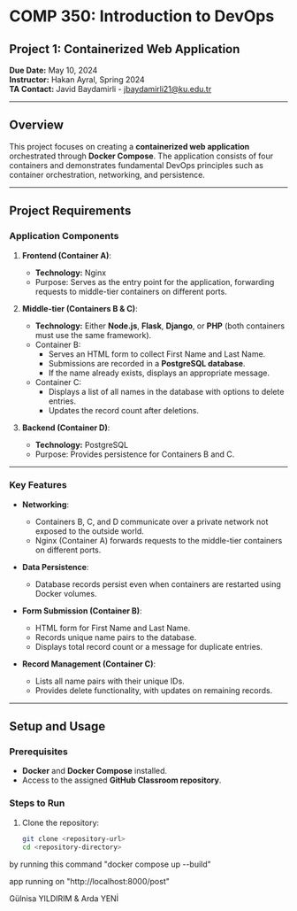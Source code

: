 # COMP 350: Introduction to DevOps  
## Project 1: Containerized Web Application

**Due Date:** May 10, 2024  
**Instructor:** Hakan Ayral, Spring 2024  
**TA Contact:** Javid Baydamirli - [jbaydamirli21@ku.edu.tr](mailto:jbaydamirli21@ku.edu.tr)  

---

## Overview

This project focuses on creating a **containerized web application** orchestrated through **Docker Compose**. The application consists of four containers and demonstrates fundamental DevOps principles such as container orchestration, networking, and persistence.

---

## Project Requirements

### Application Components

1. **Frontend (Container A)**:
   - **Technology:** Nginx
   - Purpose: Serves as the entry point for the application, forwarding requests to middle-tier containers on different ports.

2. **Middle-tier (Containers B & C)**:
   - **Technology:** Either **Node.js**, **Flask**, **Django**, or **PHP** (both containers must use the same framework).
   - Container B:
     - Serves an HTML form to collect First Name and Last Name.
     - Submissions are recorded in a **PostgreSQL database**.
     - If the name already exists, displays an appropriate message.
   - Container C:
     - Displays a list of all names in the database with options to delete entries.
     - Updates the record count after deletions.

3. **Backend (Container D)**:
   - **Technology:** PostgreSQL
   - Purpose: Provides persistence for Containers B and C.

---

### Key Features

- **Networking**:
  - Containers B, C, and D communicate over a private network not exposed to the outside world.
  - Nginx (Container A) forwards requests to the middle-tier containers on different ports.

- **Data Persistence**:
  - Database records persist even when containers are restarted using Docker volumes.

- **Form Submission (Container B)**:
  - HTML form for First Name and Last Name.
  - Records unique name pairs to the database.
  - Displays total record count or a message for duplicate entries.

- **Record Management (Container C)**:
  - Lists all name pairs with their unique IDs.
  - Provides delete functionality, with updates on remaining records.

---

## Setup and Usage

### Prerequisites

- **Docker** and **Docker Compose** installed.
- Access to the assigned **GitHub Classroom repository**.

### Steps to Run

1. Clone the repository:
   ```bash
   git clone <repository-url>
   cd <repository-directory>


by running this command "docker compose up --build"

app running on "http://localhost:8000/post" 

Gülnisa YILDIRIM & Arda YENİ
